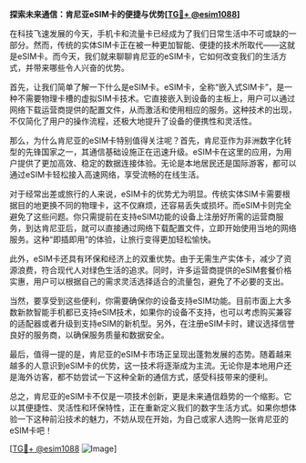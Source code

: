 **探索未来通信：肯尼亚eSIM卡的便捷与优势[[TG💪+ @esim1088](https://t.me/s/esim1088)]**

在科技飞速发展的今天，手机卡和流量卡已经成为了我们日常生活中不可或缺的一部分。然而，传统的实体SIM卡正在被一种更加智能、便捷的技术所取代——这就是eSIM卡。而今天，我们就来聊聊肯尼亚的eSIM卡，它如何改变我们的生活方式，并带来哪些令人兴奋的优势。

首先，让我们简单了解一下什么是eSIM卡。eSIM卡，全称“嵌入式SIM卡”，是一种不需要物理卡槽的虚拟SIM卡技术。它直接嵌入到设备的主板上，用户可以通过网络下载运营商提供的配置文件，从而激活和使用相应的服务。这种技术的出现，不仅简化了用户的操作流程，还极大地提升了设备的便携性和灵活性。

那么，为什么肯尼亚的eSIM卡特别值得关注呢？首先，肯尼亚作为非洲数字化转型的先锋国家之一，其通信基础设施正在迅速升级。eSIM卡在这里的应用，为用户提供了更加高效、稳定的数据连接体验。无论是本地居民还是国际游客，都可以通过eSIM卡轻松接入高速网络，享受流畅的在线生活。

对于经常出差或旅行的人来说，eSIM卡的优势尤为明显。传统实体SIM卡需要根据目的地更换不同的物理卡，这不仅麻烦，还容易丢失或损坏。而eSIM卡则完全避免了这些问题。你只需提前在支持eSIM功能的设备上注册好所需的运营商服务，到达肯尼亚后，就可以直接通过网络下载配置文件，立即开始使用当地的网络服务。这种“即插即用”的体验，让旅行变得更加轻松愉快。

此外，eSIM卡还具有环保和经济上的双重优势。由于无需生产实体卡，减少了资源浪费，符合现代人对绿色生活的追求。同时，许多运营商提供的eSIM套餐价格实惠，用户可以根据自己的需求灵活选择适合的流量包，避免了不必要的支出。

当然，要享受到这些便利，你需要确保你的设备支持eSIM功能。目前市面上大多数新款智能手机都已支持eSIM技术，如果你的设备不支持，也可以考虑购买兼容的适配器或者升级到支持eSIM的新机型。另外，在注册eSIM卡时，建议选择信誉良好的服务商，以确保服务质量和数据安全。

最后，值得一提的是，肯尼亚的eSIM卡市场正呈现出蓬勃发展的态势。随着越来越多的人意识到eSIM卡的优势，这一技术将逐渐成为主流。无论你是本地用户还是海外访客，都不妨尝试一下这种全新的通信方式，感受科技带来的便利。

总之，肯尼亚的eSIM卡不仅是一项技术创新，更是未来通信趋势的一个缩影。它以其便捷性、灵活性和环保特性，正在重新定义我们的数字生活方式。如果你想体验一下这种前沿技术的魅力，不妨从现在开始，为自己或家人选购一张肯尼亚的eSIM卡吧！

[[TG💪+ @esim1088](https://t.me/s/esim1088) ![Image](https://i.postimg.cc/4NQfJmqS/Snipaste-2025-05-13-00-14-12.png)]